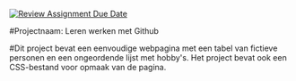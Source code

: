 [![Review Assignment Due Date](https://classroom.github.com/assets/deadline-readme-button-22041afd0340ce965d47ae6ef1cefeee28c7c493a6346c4f15d667ab976d596c.svg)](https://classroom.github.com/a/l3jUSPXl)

#Projectnaam: Leren werken met Github

#Dit project bevat een eenvoudige webpagina met een tabel van fictieve personen en een ongeordende lijst met hobby's.
Het project bevat ook een CSS-bestand voor opmaak van de pagina.
